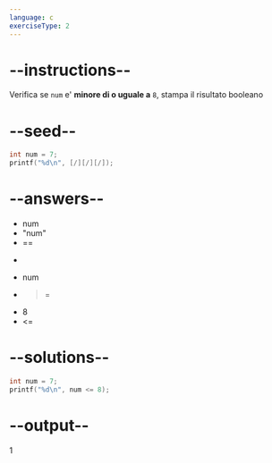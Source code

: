 ```yaml
---
language: c
exerciseType: 2
---
```


# --instructions--

Verifica se `num` e' **minore di o uguale a** `8`, stampa il risultato booleano

# --seed--

```c
int num = 7;
printf("%d\n", [/][/][/]);
```

# --answers--

- num
- "num"
-  == 
-  > 
- num
-  >= 
- 8
-  <= 

# --solutions--

```c
int num = 7;
printf("%d\n", num <= 8);
```

# --output--

1
